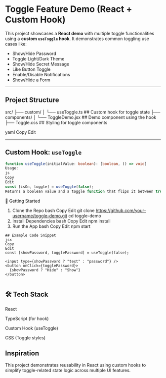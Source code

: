 #  Toggle Feature Demo (React + Custom Hook)

This project showcases a **React demo** with multiple toggle functionalities using a **custom `useToggle` hook**. It demonstrates common toggling use cases like:

-  Show/Hide Password  
-  Toggle Light/Dark Theme  
-  Show/Hide Secret Message  
-  Like Button Toggle  
-  Enable/Disable Notifications  
-  Show/Hide a Form  

---

##  Project Structure

src/
├── custom/
│ └── useToggle.ts ## Custom hook for toggle state
├── components/
│ └── ToggleDemo.jsx ## Demo component using the hook
├── Toggle.css ## Styling for toggle components

yaml
Copy
Edit

---

##  Custom Hook: `useToggle`

```ts
function useToggle(initialValue: boolean): [boolean, () => void]
Usage:
js
Copy
Edit
const [isOn, toggle] = useToggle(false);
Returns a boolean value and a toggle function that flips it between true and false.

```
🚀 Getting Started
1. Clone the Repo
bash
Copy
Edit
git clone https://github.com/your-username/toggle-demo.git
cd toggle-demo
2. Install Dependencies
bash
Copy
Edit
npm install
3. Run the App
bash
Copy
Edit
npm start
```
## Example Code Snippet
jsx
Copy
Edit
const [showPassword, togglePassword] = useToggle(false);

<input type={showPassword ? "text" : "password"} />
<button onClick={togglePassword}>
  {showPassword ? "Hide" : "Show"}
</button>


```
##  🛠 Tech Stack
React

TypeScript (for hook)

Custom Hook (useToggle)

CSS (Toggle styles)



##  Inspiration
This project demonstrates reusability in React using custom hooks to simplify toggle-related state logic across multiple UI features.

